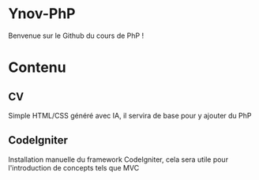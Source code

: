# Ynov-PhP

Benvenue sur le Github du cours de PhP !

# Contenu

## CV

Simple HTML/CSS généré avec IA, il servira de base pour y ajouter du PhP

## CodeIgniter

Installation manuelle du framework CodeIgniter, cela sera utile pour l'introduction de concepts tels que MVC
